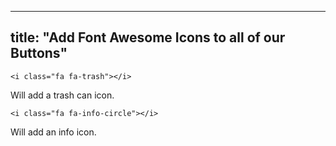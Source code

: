 
---
title: "Add Font Awesome Icons to all of our Buttons"
---

    <i class="fa fa-trash"></i>

Will add a trash can icon.

    <i class="fa fa-info-circle"></i>

Will add an info icon.
